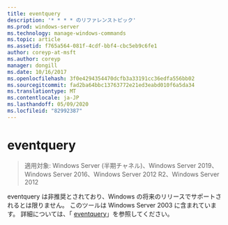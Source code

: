 ```yaml
---
title: eventquery
description: '* * * * のリファレンストピック'
ms.prod: windows-server
ms.technology: manage-windows-commands
ms.topic: article
ms.assetid: f765a564-081f-4cdf-bbf4-cbc5eb9c6fe1
author: coreyp-at-msft
ms.author: coreyp
manager: dongill
ms.date: 10/16/2017
ms.openlocfilehash: 3f0e4294354470dcfb3a33191cc36edfa556bb02
ms.sourcegitcommit: fad2ba64bbc13763772e21ed3eabd010f6a5da34
ms.translationtype: MT
ms.contentlocale: ja-JP
ms.lasthandoff: 05/09/2020
ms.locfileid: "82992387"
---
```

# <a name="eventquery"></a>eventquery

> 適用対象: Windows Server (半期チャネル)、Windows Server 2019、Windows Server 2016、Windows Server 2012 R2、Windows Server 2012

eventquery は非推奨とされており、Windows の将来のリリースでサポートされるとは限りません。
このツールは Windows Server 2003 に含まれています。 詳細については、「 [eventquery](https://technet.microsoft.com/library/cc772995(v=ws.10).aspx)」を参照してください。
